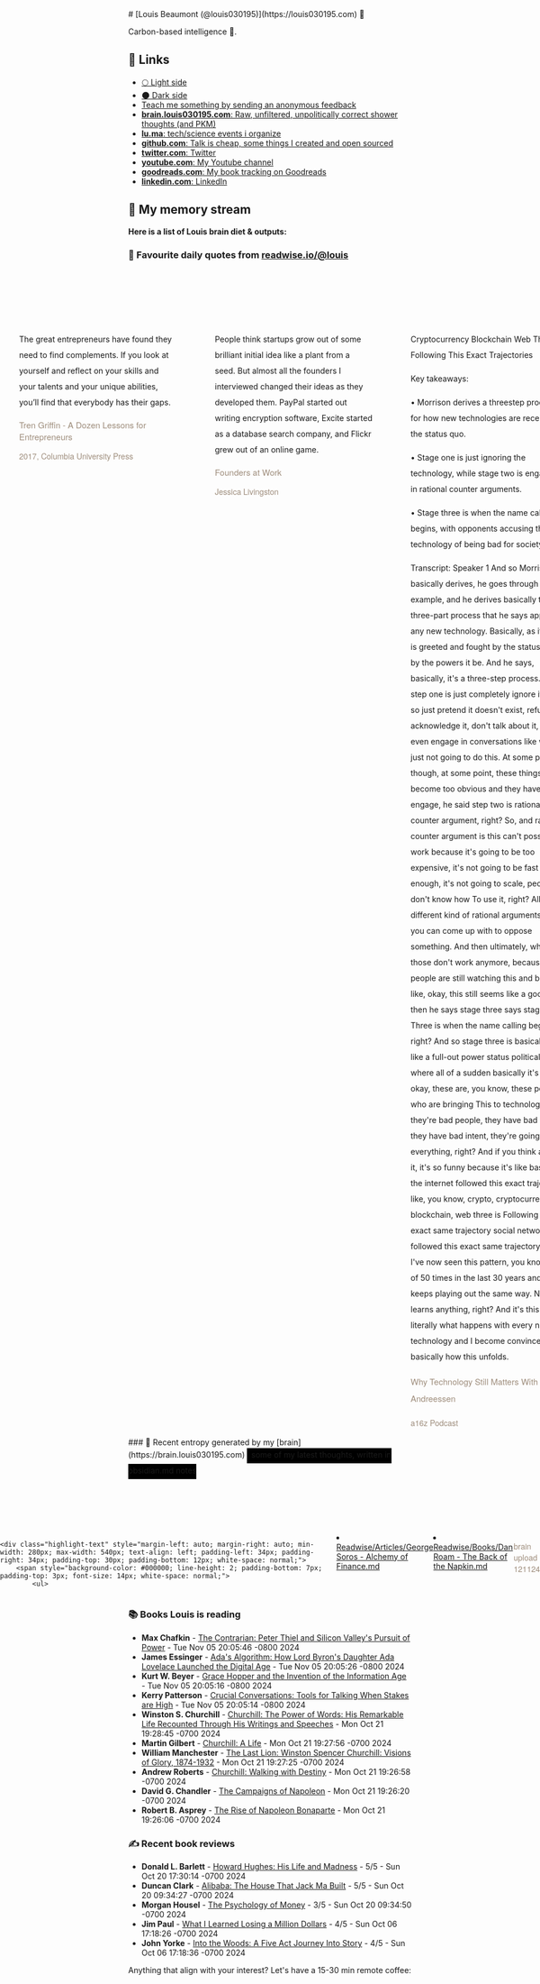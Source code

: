<link rel="shortcut icon" href="/favicon.ico">
# [Louis Beaumont (@louis030195)](https://louis030195.com) 🤔

Carbon-based intelligence 🐒. 

## 🔗 Links

- [🌕 Light side](https://louisbeaumont.me)
- [🌑 Dark side](https://louis030195.com)
- [Teach me something by sending an anonymous feedback](https://www.admonymous.co/louis030195)
- [**brain.louis030195.com**: Raw, unfiltered, unpolitically correct shower thoughts (and PKM)](https://brain.louis030195.com)
- [**lu.ma**: tech/science events i organize](https://lu.ma/u/louis030195/events?past=1)
- [**github.com**: Talk is cheap, some things I created and open sourced](https://github.com/louis030195)
- [**twitter.com**: Twitter](https://twitter.com/@louis030195)
- [**youtube.com**: My Youtube channel](https://www.youtube.com/channel/UCQyHp-A6Y4hwRt7qmi_TYOQ)
- [**goodreads.com**: My book tracking on Goodreads](https://www.goodreads.com/user/show/103091881-louis-beaumont)
- [**linkedin.com**: LinkedIn](https://www.linkedin.com/in/louis030195)

## 🌊 My memory stream

**Here is a list of Louis brain diet & outputs:**

### 👋 Favourite daily quotes from [readwise.io/@louis](https://readwise.io/@louis)
<div class="some-highlights" style="display: flex;
  margin-left: -50vw;
  left: 50%;
  overflow-x: scroll;
  width: 100vw;
  position: relative; margin-top: 6rem;">
<div class="highlight-text" style="margin-left: auto; margin-right: auto; min-width: 280px; max-width: 540px; text-align: left; padding-left: 34px; padding-right: 34px; padding-top: 30px; padding-bottom: 12px; white-space: normal;">
<span style="background-color: transparent; line-height: 2; padding-bottom: 7px; padding-top: 3px; font-size: 14px; white-space: normal;">
          The great entrepreneurs have found they need to find complements. If you look at yourself and reflect on your skills and your talents and your unique abilities, you’ll find that everybody has their gaps.
        </span>
<div style="font-family: Helvetica, Arial, sans-serif;">
<div style='font-size: 14px; margin-bottom: 0; margin-top: 10px; font-family: "Raleway", "HelveticaNeue", "Helvetica Neue", Helvetica, Arial, sans-serif; white-space: normal; font-display: swap;'>
<p style="margin-bottom: 0; font-size: 15px; margin-bottom: 2px; color: #9f8e7d">Tren Griffin - A Dozen Lessons for Entrepreneurs</p>
<p style="margin-bottom: 0; color: #9f8e7d">2017, Columbia University Press</p>
</div>
</div>
</div>
<div class="highlight-text" style="margin-left: auto; margin-right: auto; min-width: 280px; max-width: 540px; text-align: left; padding-left: 34px; padding-right: 34px; padding-top: 30px; padding-bottom: 12px; white-space: normal;">
<span style="background-color: transparent; line-height: 2; padding-bottom: 7px; padding-top: 3px; font-size: 14px; white-space: normal;">
          People think startups grow out of some brilliant initial idea like a plant from a seed. But almost all the founders I interviewed changed their ideas as they developed them. PayPal started out writing encryption software, Excite started as a database search company, and Flickr grew out of an online game.
        </span>
<div style="font-family: Helvetica, Arial, sans-serif;">
<div style='font-size: 14px; margin-bottom: 0; margin-top: 10px; font-family: "Raleway", "HelveticaNeue", "Helvetica Neue", Helvetica, Arial, sans-serif; white-space: normal; font-display: swap;'>
<p style="margin-bottom: 0; font-size: 15px; margin-bottom: 2px; color: #9f8e7d">Founders at Work</p>
<p style="margin-bottom: 0; color: #9f8e7d">Jessica Livingston</p>
</div>
</div>
</div>
<div class="highlight-text" style="margin-left: auto; margin-right: auto; min-width: 280px; max-width: 540px; text-align: left; padding-left: 34px; padding-right: 34px; padding-top: 30px; padding-bottom: 12px; white-space: normal;">
<span style="background-color: transparent; line-height: 2; padding-bottom: 7px; padding-top: 3px; font-size: 14px; white-space: normal;">
          Cryptocurrency Blockchain Web Three Is Following This Exact Trajectories

Key takeaways:

• Morrison derives a threestep process for how new technologies are received by the status quo.

• Stage one is just ignoring the technology, while stage two is engaging in rational counter arguments.

• Stage three is when the name calling begins, with opponents accusing the technology of being bad for society.

Transcript:
Speaker 1
And so Morrison basically derives, he goes through this example, and he derives basically this three-part process that he says applies to any new technology. Basically, as it is as it is greeted and fought by the status quo, by the powers it be. And he says, basically, it's a three-step process. The step one is just completely ignore it. Like, so just pretend it doesn't exist, refuse to acknowledge it, don't talk about it, don't even engage in conversations like we're just not going to do this. At some point though, at some point, these things become too obvious and they have to engage, he said step two is rational counter argument, right? So, and rational counter argument is this can't possibly work because it's going to be too expensive, it's not going to be fast enough, it's not going to scale, people don't know how To use it, right? All the different kind of rational arguments that you can come up with to oppose something. And then ultimately, when those don't work anymore, because people are still watching this and being like, okay, this still seems like a good idea, then he says stage three says stage Three is when the name calling begins, right? And so stage three is basically just like a full-out power status political fight where all of a sudden basically it's like, okay, these are, you know, these people who are bringing This to technology, they're bad people, they have bad morals, they have bad intent, they're going to ruin everything, right? And if you think about it, it's so funny because it's like basically the internet followed this exact trajectory, like, you know, crypto, cryptocurrency blockchain, web three is Following this exact same trajectory social networking followed this exact same trajectory. Like I've now seen this pattern, you know, out of 50 times in the last 30 years and it keeps playing out the same way. Nobody learns anything, right? And it's this is literally what happens with every new technology and I become convinced that basically how this unfolds.
        </span>
<div style="font-family: Helvetica, Arial, sans-serif;">
<div style='font-size: 14px; margin-bottom: 0; margin-top: 10px; font-family: "Raleway", "HelveticaNeue", "Helvetica Neue", Helvetica, Arial, sans-serif; white-space: normal; font-display: swap;'>
<p style="margin-bottom: 0; font-size: 15px; margin-bottom: 2px; color: #9f8e7d">Why Technology Still Matters With Marc Andreessen</p>
<p style="margin-bottom: 0; color: #9f8e7d">a16z Podcast</p>
</div>
</div>
</div>
</div>
### 🧠 Recent entropy generated by my [brain](https://brain.louis030195.com)
<span style="background-color: #000000; line-height: 2; padding-bottom: 7px; padding-top: 3px; font-size: 14px; white-space: normal;">
    ℹ️ some of my latest thoughts, written in obsidian.md notes
</span>
<div class="some-highlights" style="display: flex;
    margin-left: -50vw;
    left: 50%;
    overflow-x: scroll;
    width: 100vw;
    position: relative; margin-top: 6rem;">
    
    <div class="highlight-text" style="margin-left: auto; margin-right: auto; min-width: 280px; max-width: 540px; text-align: left; padding-left: 34px; padding-right: 34px; padding-top: 30px; padding-bottom: 12px; white-space: normal;">
        <span style="background-color: #000000; line-height: 2; padding-bottom: 7px; padding-top: 3px; font-size: 14px; white-space: normal;">
            <ul>
<li><a href="https://brain.louis030195.com/Readwise/Articles/George%20Soros%20-%20Alchemy%20of%20Finance.md">Readwise/Articles/George Soros - Alchemy of Finance.md</a></li>
<li><a href="https://brain.louis030195.com/Readwise/Books/Dan%20Roam%20-%20The%20Back%20of%20the%20Napkin.md">Readwise/Books/Dan Roam - The Back of the Napkin.md</a></li>
            </ul>
        </span>
        <div style="font-family: Helvetica, Arial, sans-serif;">
            <div style='font-size: 14px; margin-bottom: 0; margin-top: 10px; font-family: "Raleway", "HelveticaNeue", "Helvetica Neue", Helvetica, Arial, sans-serif; white-space: normal; font-display: swap;'>
                <p style="margin-bottom: 0; color: #9f8e7d">brain upload 121124</p>
            </div>
        </div>
    </div>
    
</div>


### 📚 Books Louis is reading

-   **Max Chafkin**  - [The Contrarian: Peter Thiel and Silicon Valley&#39;s Pursuit of Power](https://www.goodreads.com/book/show/57880116-the-contrarian) - Tue Nov 05 20:05:46 -0800 2024
-   **James Essinger**  - [Ada&#39;s Algorithm: How Lord Byron&#39;s Daughter Ada Lovelace Launched the Digital Age](https://www.goodreads.com/book/show/23396040-ada-s-algorithm) - Tue Nov 05 20:05:26 -0800 2024
-   **Kurt W. Beyer**  - [Grace Hopper and the Invention of the Information Age](https://www.goodreads.com/book/show/6501998-grace-hopper-and-the-invention-of-the-information-age) - Tue Nov 05 20:05:16 -0800 2024
-   **Kerry Patterson**  - [Crucial Conversations: Tools for Talking When Stakes are High](https://www.goodreads.com/book/show/15014.Crucial_Conversations) - Tue Nov 05 20:05:14 -0800 2024
-   **Winston S. Churchill**  - [Churchill: The Power of Words: His Remarkable Life Recounted Through His Writings and Speeches](https://www.goodreads.com/book/show/13239849-churchill) - Mon Oct 21 19:28:45 -0700 2024
-   **Martin  Gilbert**  - [Churchill: A Life](https://www.goodreads.com/book/show/824938.Churchill) - Mon Oct 21 19:27:56 -0700 2024
-   **William Manchester**  - [The Last Lion: Winston Spencer Churchill: Visions of Glory, 1874-1932](https://www.goodreads.com/book/show/19809.The_Last_Lion) - Mon Oct 21 19:27:25 -0700 2024
-   **Andrew Roberts**  - [Churchill: Walking with Destiny](https://www.goodreads.com/book/show/38470102-churchill) - Mon Oct 21 19:26:58 -0700 2024
-   **David G. Chandler**  - [The Campaigns of Napoleon](https://www.goodreads.com/book/show/389341.The_Campaigns_of_Napoleon) - Mon Oct 21 19:26:20 -0700 2024
-   **Robert B. Asprey**  - [The Rise of Napoleon Bonaparte](https://www.goodreads.com/book/show/189570.The_Rise_of_Napoleon_Bonaparte) - Mon Oct 21 19:26:06 -0700 2024

### ✍ Recent book reviews

-   **Donald L. Barlett**  - [Howard Hughes: His Life and Madness](https://www.goodreads.com/book/show/320861.Howard_Hughes) - 5/5 - Sun Oct 20 17:30:14 -0700 2024
-   **Duncan Clark**  - [Alibaba: The House That Jack Ma Built](https://www.goodreads.com/book/show/25817524-alibaba) - 5/5 - Sun Oct 20 09:34:27 -0700 2024
-   **Morgan Housel**  - [The Psychology of Money](https://www.goodreads.com/book/show/41881472-the-psychology-of-money) - 3/5 - Sun Oct 20 09:34:50 -0700 2024
-   **Jim Paul**  - [What I Learned Losing a Million Dollars](https://www.goodreads.com/book/show/1334384.What_I_Learned_Losing_a_Million_Dollars) - 4/5 - Sun Oct 06 17:18:26 -0700 2024
-   **John Yorke**  - [Into the Woods: A Five Act Journey Into Story](https://www.goodreads.com/book/show/17593915-into-the-woods) - 4/5 - Sun Oct 06 17:18:36 -0700 2024

Anything that align with your interest? Let's have a 15-30 min remote coffee:


<div style="width:100%;height:100%;overflow:scroll" id="my-cal-inline"></div>
<script type="text/javascript">
  (function (C, A, L) { let p = function (a, ar) { a.q.push(ar); }; let d = C.document; C.Cal = C.Cal || function () { let cal = C.Cal; let ar = arguments; if (!cal.loaded) { cal.ns = {}; cal.q = cal.q || []; d.head.appendChild(d.createElement("script")).src = A; cal.loaded = true; } if (ar[0] === L) { const api = function () { p(api, arguments); }; const namespace = ar[1]; api.q = api.q || []; typeof namespace === "string" ? (cal.ns[namespace] = api) && p(api, ar) : p(cal, ar); return; } p(cal, ar); }; })(window, "https://app.cal.com/embed/embed.js", "init");
Cal("init", "cof", {origin:"https://cal.com"});

  Cal.ns.cof("inline", {
	elementOrSelector:"#my-cal-inline",
	calLink: "louis030195/cof",
	layout: "month_view"
  });
  
  Cal.ns.cof("ui", {"styles":{"branding":{"brandColor":"#000000"}},"hideEventTypeDetails":false,"layout":"month_view"});
  </script>
  
